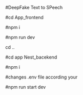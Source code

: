 #DeepFake Text to SPeech

#cd App_frontend

#npm i

#npm run dev

cd ..

#cd app Nest_bacekend

#npm i

#changes .env file according your

#npm run start dev
